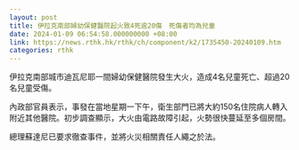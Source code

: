 ```yaml
---
layout: post
title: 伊拉克南部婦幼保健醫院起火致4死逾20傷　死傷者均為兒童
date: 2024-01-09 06:54:58.000000000 +08:00
link: https://news.rthk.hk/rthk/ch/component/k2/1735450-20240109.htm
categories: rthk
---
```


伊拉克南部城市迪瓦尼耶一間婦幼保健醫院發生大火，造成4名兒童死亡、超過20名兒童受傷。

內政部官員表示，事發在當地星期一下午，衛生部門已將大約150名住院病人轉入附近其他醫院。初步調查顯示，大火由電路故障引起，火勢很快蔓延至多個房間。

總理蘇達尼已要求徹查事件，並將火災相關責任人繩之於法。
